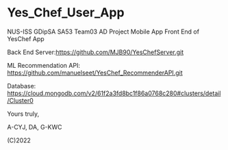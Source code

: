 # Yes_Chef_User_App
NUS-ISS GDipSA SA53 Team03 AD Project Mobile App
Front End of YesChef App

Back End Server:https://github.com/MJB90/YesChefServer.git

ML Recommendation API: https://github.com/manuelseet/YesChef_RecommenderAPI.git

Database: https://cloud.mongodb.com/v2/61f2a3fd8bc1f86a0768c280#clusters/detail/Cluster0

Yours truly,

A-CYJ, DA, G-KWC

(C)2022
